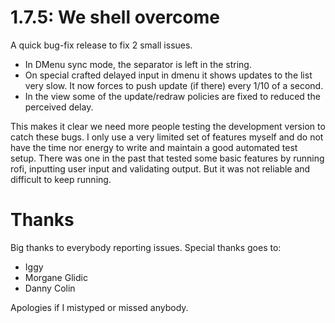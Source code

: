 # 1.7.5:  We shell overcome

A quick bug-fix release to fix 2 small issues.

* In DMenu sync mode, the separator is left in the string.
* On special crafted delayed input in dmenu it shows updates to the list very slow.
  It now forces to push update (if there) every 1/10 of a second.
* In the view some of the update/redraw policies are fixed to reduced the
  perceived delay.

This makes it clear we need more people testing the development version to
catch these bugs. I only use a very limited set of features myself and do not
have the time nor energy to write and maintain a good automated test setup.
There was one in the past that tested some basic features by running rofi,
inputting user input and validating output. But it was not reliable and
difficult to keep running.


# Thanks

Big thanks to everybody reporting issues.
Special thanks goes to:

* Iggy
* Morgane Glidic
* Danny Colin

Apologies if I mistyped or missed anybody.
